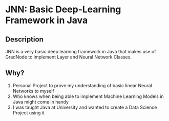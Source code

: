 # JNN: Basic Deep-Learning Framework in Java

## Description
JNN is a very basic deep learning framework in Java that makes use of GradNode to implement Layer and Neural Network Classes. 

## Why?
1. Personal Project to prove my understanding of basic linear Neural Networks to myself
2. Who knows when being able to implement Machine Learning Models in Java might come in handy
3. I was taught Java at University and wanted to create a Data Science Project using it
